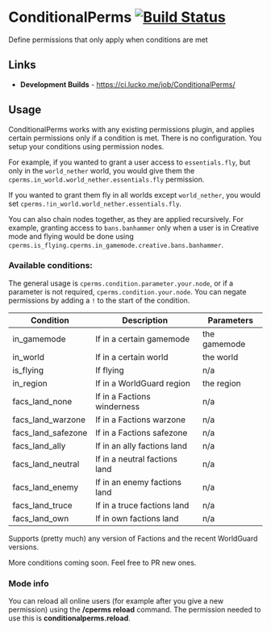 # ConditionalPerms [![Build Status](https://ci.lucko.me/job/ConditionalPerms/badge/icon)](https://ci.lucko.me/job/ConditionalPerms/)
Define permissions that only apply when conditions are met

## Links
* **Development Builds** - <https://ci.lucko.me/job/ConditionalPerms/>

## Usage
ConditionalPerms works with any existing permissions plugin, and applies certain permissions only if a condition is met. There is no configuration. You setup your conditions using permission nodes.

For example, if you wanted to grant a user access to `essentials.fly`, but only in the `world_nether` world, you would give them the `cperms.in_world.world_nether.essentials.fly` permission.

If you wanted to grant them fly in all worlds except `world_nether`, you would set `cperms.!in_world.world_nether.essentials.fly`.

You can also chain nodes together, as they are applied recursively.
For example, granting access to `bans.banhammer` only when a user is in Creative mode and flying would be done using `cperms.is_flying.cperms.in_gamemode.creative.bans.banhammer`.

### Available conditions:
The general usage is `cperms.condition.parameter.your.node`, or if a parameter is not required, `cperms.condition.your.node`. You can negate permissions by adding a `!` to the start of the condition.

| Condition           | Description                     | Parameters       |
|---------------------|---------------------------------|------------------|
| in_gamemode         | If in a certain gamemode        | the gamemode     |
| in_world            | If in a certain world           | the world        |
| is_flying           | If flying                       | n/a              |
| in_region           | If in a WorldGuard region       | the region       |
| facs_land_none      | If in a Factions winderness     | n/a              |
| facs_land_warzone   | If in a Factions warzone        | n/a              |
| facs_land_safezone  | If in a Factions safezone       | n/a              |
| facs_land_ally      | If in an ally factions land     | n/a              |
| facs_land_neutral   | If in a neutral factions land   | n/a              |
| facs_land_enemy     | If in an enemy factions land    | n/a              |
| facs_land_truce     | If in a truce factions land     | n/a              |
| facs_land_own       | If in own factions land         | n/a              |

Supports (pretty much) any version of Factions and the recent WorldGuard versions.

More conditions coming soon. Feel free to PR new ones.

### Mode info
You can reload all online users (for example after you give a new permission) using the **/cperms reload** command. The permission needed to use this is **conditionalperms.reload**.